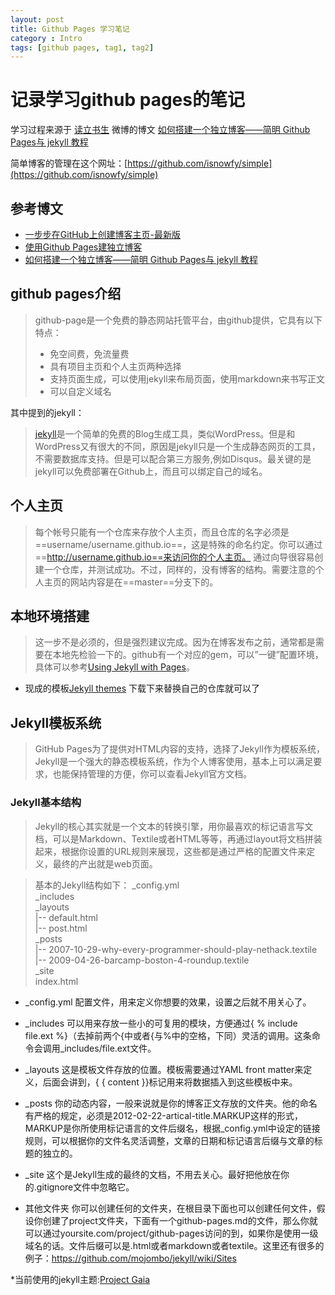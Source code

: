 ```yaml
---
layout: post
title: Github Pages 学习笔记
category : Intro
tags: [github pages, tag1, tag2]
---
```


# 记录学习github pages的笔记
学习过程来源于 [读立书生](http://www.cnfeat.com/) 微博的博文 [如何搭建一个独立博客——简明 Github Pages与 jekyll 教程](http://www.cnfeat.com/blog/2014/05/10/how-to-build-a-blog/)  

简单博客的管理在这个网址：[https://github.com/isnowfy/simple](https://github.com/isnowfy/simple)
## 参考博文
* [一步步在GitHub上创建博客主页-最新版](http://www.pchou.info/ssgithubPage/2014-07-04-build-github-blog-page-08.html)
* [使用Github Pages建独立博客](http://beiyuu.com/github-pages)
* [如何搭建一个独立博客——简明 Github Pages与 jekyll 教程](http://www.cnfeat.com/blog/2014/05/10/how-to-build-a-blog/)

## github pages介绍
> github-page是一个免费的静态网站托管平台，由github提供，它具有以下特点：
>* 免空间费，免流量费
>* 具有项目主页和个人主页两种选择
>* 支持页面生成，可以使用jekyll来布局页面，使用markdown来书写正文
>* 可以自定义域名

其中提到的jekyll：
> [jekyll](http://baike.baidu.com/link?url=OlwBCB7vKyxh7m25bZtt4GN2nngQY7RGY1NDLR0C9CGUcS3Vyoj6aSyUF9Cra2M0jiNxDDKRtDzpf60wzW89-q)是一个简单的免费的Blog生成工具，类似WordPress。但是和WordPress又有很大的不同，原因是jekyll只是一个生成静态网页的工具，不需要数据库支持。但是可以配合第三方服务,例如Disqus。最关键的是jekyll可以免费部署在Github上，而且可以绑定自己的域名。

## 个人主页
> 每个帐号只能有一个仓库来存放个人主页，而且仓库的名字必须是==username/username.github.io==，这是特殊的命名约定。你可以通过==http://username.github.io==来访问你的个人主页。
通过向导很容易创建一个仓库，并测试成功。不过，同样的，没有博客的结构。需要注意的个人主页的网站内容是在==master==分支下的。

## 本地环境搭建
> 这一步不是必须的，但是强烈建议完成。因为在博客发布之前，通常都是需要在本地先检验一下的。github有一个对应的gem，可以”一键”配置环境，具体可以参考[Using Jekyll with Pages](https://help.github.com/articles/using-jekyll-as-a-static-site-generator-with-github-pages/)。

* 现成的模板[Jekyll themes](http://jekyllthemes.org/)
下载下来替换自己的仓库就可以了

## Jekyll模板系统
> GitHub Pages为了提供对HTML内容的支持，选择了Jekyll作为模板系统，Jekyll是一个强大的静态模板系统，作为个人博客使用，基本上可以满足要求，也能保持管理的方便，你可以查看Jekyll官方文档。

### Jekyll基本结构
> Jekyll的核心其实就是一个文本的转换引擎，用你最喜欢的标记语言写文档，可以是Markdown、Textile或者HTML等等，再通过layout将文档拼装起来，根据你设置的URL规则来展现，这些都是通过严格的配置文件来定义，最终的产出就是web页面。

> 基本的Jekyll结构如下：
_config.yml  
_includes  
_layouts  
|-- default.html  
|-- post.html  
_posts  
|-- 2007-10-29-why-every-programmer-should-play-nethack.textile  
|-- 2009-04-26-barcamp-boston-4-roundup.textile  
_site  
index.html  

* _config.yml
配置文件，用来定义你想要的效果，设置之后就不用关心了。

* _includes
可以用来存放一些小的可复用的模块，方便通过{ % include file.ext %}（去掉前两个{中或者{与%中的空格，下同）灵活的调用。这条命令会调用_includes/file.ext文件。

* _layouts
这是模板文件存放的位置。模板需要通过YAML front matter来定义，后面会讲到，{ { content }}标记用来将数据插入到这些模板中来。

* _posts
你的动态内容，一般来说就是你的博客正文存放的文件夹。他的命名有严格的规定，必须是2012-02-22-artical-title.MARKUP这样的形式，MARKUP是你所使用标记语言的文件后缀名，根据_config.yml中设定的链接规则，可以根据你的文件名灵活调整，文章的日期和标记语言后缀与文章的标题的独立的。

* _site
这个是Jekyll生成的最终的文档，不用去关心。最好把他放在你的.gitignore文件中忽略它。

* 其他文件夹
你可以创建任何的文件夹，在根目录下面也可以创建任何文件，假设你创建了project文件夹，下面有一个github-pages.md的文件，那么你就可以通过yoursite.com/project/github-pages访问的到，如果你是使用一级域名的话。文件后缀可以是.html或者markdown或者textile。这里还有很多的例子：https://github.com/mojombo/jekyll/wiki/Sites

*当前使用的jekyll主题:[Project Gaia](http://jekyllthemes.org/themes/project-gaia/)
